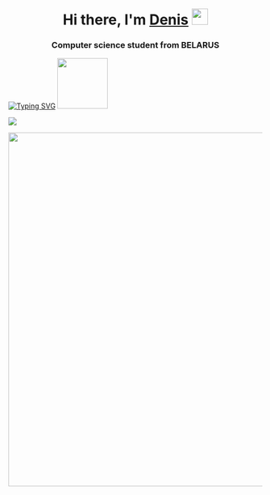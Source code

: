 


  


<h1 align="center">Hi there, I'm <a href="https://vk.com/sined_axmed" target="_blank">Denis</a> 
<img src="https://github.com/blackcater/blackcater/raw/main/images/Hi.gif" height="32"/></h1>
<h3 align="center">Computer science student from BELARUS</h3>

[![Typing SVG](https://readme-typing-svg.herokuapp.com?color=%2336BCF7&lines=Future+Go+developer+i+hope)](https://git.io/typing-svg) <img src="https://i.gifer.com/origin/4c/4c7dc3d8a6dd24c8169b85d7e0fff5fd_w200.gif" height="100"/>


![](https://github-profile-summary-cards.vercel.app/api/cards/repos-per-language?username=gh0st3e&theme=solarized_dark)


<img src="https://i.gifer.com/origin/e2/e2aec645e3f805bfeef5468bc9bf3a34.giff" height="700"/>



